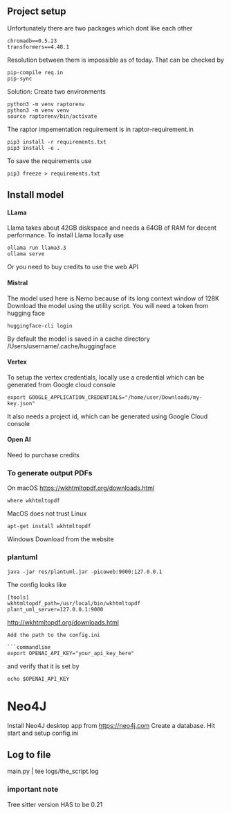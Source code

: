 ## Project setup 

Unfortunately there are two packages which dont like each other 
```commandline
chromadb==0.5.23
transformers==4.48.1
```
Resolution between them is impossible as of today. That can be checked by 
```commandline
pip-compile req.in
pip-sync
```

Solution: Create two environments 
```
python3 -m venv raptorenv
python3 -m venv venv 
source raptorenv/bin/activate
```
The raptor impementation requirement is in raptor-requirement.in
```commandline
pip3 install -r requirements.txt 
pip3 install -e .
```

To save the requirements use 
```commandLine 
pip3 freeze > requirements.txt
```

## Install model 

#### LLama 
Llama takes about 42GB diskspace and needs a 64GB of RAM for decent performance. To install Llama locally use 

```commandline
ollama run llama3.3
ollama serve 
```

Or you need to buy credits to use the web API 

#### Mistral 
The model used here is Nemo because of its long context window of 128K 
Download the model using the utility script. You will need a token from hugging face  

```commandline
huggingface-cli login
```
By default the model is saved in a cache directory /Users/username/.cache/huggingface

#### Vertex 
To setup the vertex credentials, locally use a credential which can be generated from Google cloud console
```commandline
export GOOGLE_APPLICATION_CREDENTIALS="/home/user/Downloads/my-key.json"
```

It also needs a project id, which can be generated using Google Cloud console 

#### Open AI
Need to purchase credits 


### To generate output PDFs 
On macOS 
https://wkhtmltopdf.org/downloads.html
```commandline
where wkhtmltopdf 
```
MacOS does not trust
Linux 
```commandline
apt-get install wkhtmltopdf
```
Windows 
Download from the website 

### plantuml

```commandline
java -jar res/plantuml.jar -picoweb:9000:127.0.0.1
```

The config looks like 
```commandline
[tools]
wkhtmltopdf_path=/usr/local/bin/wkhtmltopdf
plant_uml_server=127.0.0.1:9000
```

http://wkhtmltopdf.org/downloads.html
```
Add the path to the config.ini 

```commandline
export OPENAI_API_KEY="your_api_key_here"
```
and verify that it is set by 
```commandline
echo $OPENAI_API_KEY
```

# Neo4J 
Install Neo4J desktop app from https://neo4j.com 
Create a database. Hit start and setup config.ini


## Log to file 
main.py | tee logs/the_script.log

### important note 
Tree sitter version HAS to be 0.21 